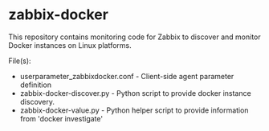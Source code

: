 # zabbix-docker
This repository contains monitoring code for Zabbix to discover and monitor Docker instances on Linux platforms.

File(s):
* userparameter_zabbixdocker.conf - Client-side agent parameter definition
* zabbix-docker-discover.py - Python script to provide docker instance discovery.
* zabbix-docker-value.py - Python helper script to provide information from 'docker investigate'

